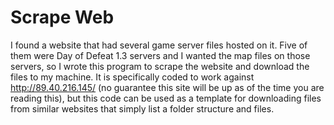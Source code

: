 # Scrape Web
I found a website that had several game server files hosted on it. Five of them were Day of Defeat 1.3 servers and I wanted the map files on those servers, so I wrote this program to scrape the website and download the files to my machine. It is specifically coded to work against http://89.40.216.145/ (no guarantee this site will be up as of the time you are reading this), but this code can be used as a template for downloading files from similar websites that simply list a folder structure and files.
